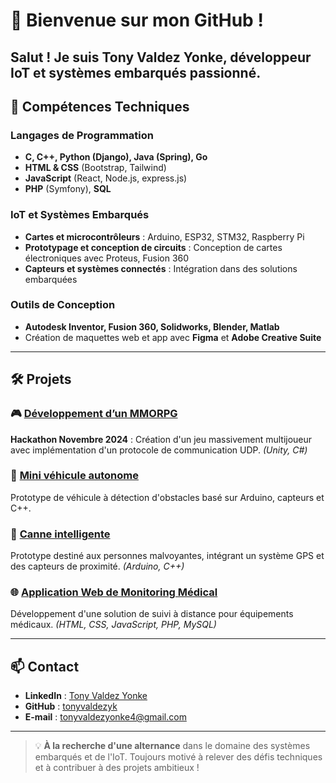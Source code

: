 # 👋 Bienvenue sur mon GitHub !


Salut ! Je suis **Tony Valdez Yonke**, développeur IoT et systèmes embarqués passionné. 
---

## 💼 Compétences Techniques

### Langages de Programmation
- **C, C++, Python (Django), Java (Spring), Go**
- **HTML & CSS** (Bootstrap, Tailwind)
- **JavaScript** (React, Node.js, express.js)
- **PHP** (Symfony), **SQL**

### IoT et Systèmes Embarqués
- **Cartes et microcontrôleurs** : Arduino, ESP32, STM32, Raspberry Pi
- **Prototypage et conception de circuits** : Conception de cartes électroniques avec Proteus, Fusion 360
- **Capteurs et systèmes connectés** : Intégration dans des solutions embarquées

### Outils de Conception
- **Autodesk Inventor, Fusion 360, Solidworks, Blender, Matlab**
- Création de maquettes web et app avec **Figma** et **Adobe Creative Suite**

---

## 🛠️ Projets

### 🎮 [Développement d’un MMORPG](#)
**Hackathon Novembre 2024** : Création d'un jeu massivement multijoueur avec implémentation d'un protocole de communication UDP. *(Unity, C#)*

### 🚗 [Mini véhicule autonome](#)
Prototype de véhicule à détection d'obstacles basé sur Arduino, capteurs et C++.

### 🦯 [Canne intelligente](#)
Prototype destiné aux personnes malvoyantes, intégrant un système GPS et des capteurs de proximité. *(Arduino, C++)*

### 🌐 [Application Web de Monitoring Médical](#)
Développement d'une solution de suivi à distance pour équipements médicaux. *(HTML, CSS, JavaScript, PHP, MySQL)*

---

## 📫 Contact

- **LinkedIn** : [Tony Valdez Yonke](https://www.linkedin.com/in/tony-valdez-yonke-001a59225/)
- **GitHub** : [tonyvaldezyk](https://github.com/tonyvaldezyk)
- **E-mail** : tonyvaldezyonke4@gmail.com

---

> 💡 **À la recherche d'une alternance** dans le domaine des systèmes embarqués et de l'IoT. Toujours motivé à relever des défis techniques et à contribuer à des projets ambitieux !
